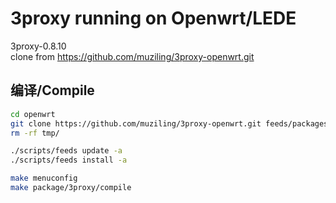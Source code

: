 3proxy running on Openwrt/LEDE
===

3proxy-0.8.10   
clone from https://github.com/muziling/3proxy-openwrt.git  

编译/Compile
---

```bash
cd openwrt
git clone https://github.com/muziling/3proxy-openwrt.git feeds/packages/net/3proxy
rm -rf tmp/

./scripts/feeds update -a
./scripts/feeds install -a

make menuconfig
make package/3proxy/compile
```
